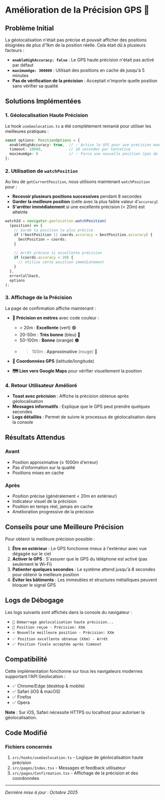 # Amélioration de la Précision GPS 🎯

## Problème Initial

La géolocalisation n'était pas précise et pouvait afficher des positions éloignées de plus d'1km de la position réelle. Cela était dû à plusieurs facteurs :

- **`enableHighAccuracy: false`** : Le GPS haute précision n'était pas activé par défaut
- **`maximumAge: 300000`** : Utilisait des positions en cache de jusqu'à 5 minutes
- **Pas de vérification de la précision** : Acceptait n'importe quelle position sans vérifier sa qualité

## Solutions Implémentées

### 1. Géolocalisation Haute Précision

Le hook `useGeolocation.ts` a été complètement remanié pour utiliser les meilleures pratiques :

```typescript
const options: PositionOptions = {
  enableHighAccuracy: true,  // ✅ Active le GPS pour une précision maximale
  timeout: 10000,            // 10 secondes par tentative
  maximumAge: 0              // ✅ Force une nouvelle position (pas de cache)
};
```

### 2. Utilisation de `watchPosition`

Au lieu de `getCurrentPosition`, nous utilisons maintenant `watchPosition` pour :

- **Recevoir plusieurs positions successives** pendant 8 secondes
- **Garder la meilleure position** (celle avec la plus faible valeur d'`accuracy`)
- **S'arrêter immédiatement** si une excellente précision (< 20m) est atteinte

```typescript
watchId = navigator.geolocation.watchPosition(
  (position) => {
    // Garde la position la plus précise
    if (!bestPosition || coords.accuracy < bestPosition.accuracy) {
      bestPosition = coords;
    }
    
    // Arrêt précoce si excellente précision
    if (coords.accuracy < 20) {
      // Utilise cette position immédiatement
    }
  },
  errorCallback,
  options
);
```

### 3. Affichage de la Précision

La page de confirmation affiche maintenant :

- **🎯 Précision en mètres** avec code couleur :
  - < 20m : **Excellente** (vert) 🟢
  - 20-50m : **Très bonne** (bleu) 🔵
  - 50-100m : **Bonne** (orange) 🟠
  - > 100m : **Approximative** (rouge) 🔴

- **📍 Coordonnées GPS** (latitude/longitude)
- **🗺️ Lien vers Google Maps** pour vérifier visuellement la position

### 4. Retour Utilisateur Amélioré

- **Toast avec précision** : Affiche la précision obtenue après géolocalisation
- **Messages informatifs** : Explique que le GPS peut prendre quelques secondes
- **Logs détaillés** : Permet de suivre le processus de géolocalisation dans la console

## Résultats Attendus

### Avant
- Position approximative (≥ 1000m d'erreur)
- Pas d'information sur la qualité
- Positions mises en cache

### Après
- Position précise (généralement < 20m en extérieur)
- Indicateur visuel de la précision
- Position en temps réel, jamais en cache
- Amélioration progressive de la précision

## Conseils pour une Meilleure Précision

Pour obtenir la meilleure précision possible :

1. **Être en extérieur** : Le GPS fonctionne mieux à l'extérieur avec vue dégagée sur le ciel
2. **Activer le GPS** : S'assurer que le GPS du téléphone est activé (pas seulement le Wi-Fi)
3. **Patienter quelques secondes** : Le système attend jusqu'à 8 secondes pour obtenir la meilleure position
4. **Éviter les bâtiments** : Les immeubles et structures métalliques peuvent bloquer le signal GPS

## Logs de Débogage

Les logs suivants sont affichés dans la console du navigateur :

- `🎯 Démarrage géolocalisation haute précision...`
- `📍 Position reçue - Précision: XXm`
- `⭐ Nouvelle meilleure position - Précision: XXm`
- `✅ Position excellente obtenue (XXm) - Arrêt`
- `✅ Position finale acceptée après timeout`

## Compatibilité

Cette implémentation fonctionne sur tous les navigateurs modernes supportant l'API Geolocation :

- ✅ Chrome/Edge (desktop & mobile)
- ✅ Safari (iOS & macOS)
- ✅ Firefox
- ✅ Opera

**Note** : Sur iOS, Safari nécessite HTTPS ou localhost pour autoriser la géolocalisation.

## Code Modifié

### Fichiers concernés
1. `src/hooks/useGeolocation.ts` - Logique de géolocalisation haute précision
2. `src/pages/Index.tsx` - Messages et feedback utilisateur
3. `src/pages/Confirmation.tsx` - Affichage de la précision et des coordonnées

---

*Dernière mise à jour : Octobre 2025*

